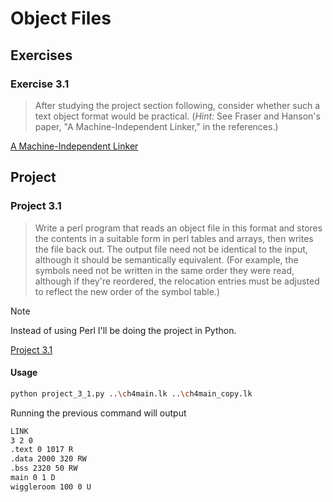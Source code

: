 # Object Files

## Exercises

### Exercise 3.1

> After studying the project section following, consider whether such a text object format would be practical. (*Hint:*
> See Fraser and Hanson's paper, "A Machine-Independent Linker," in the references.)

[A Machine-Independent Linker](https://www.researchgate.net/publication/220281730_A_Machine-Independent_Linker)

## Project

### Project 3.1

> Write a perl program that reads an object file in this format and stores the contents in a suitable form in perl
> tables and arrays, then writes the file back out. The output file need not be identical to the input, although it
> should be semantically equivalent. (For example, the symbols need not be written in the same order they were read,
> although if they're reordered, the relocation entries must be adjusted to reflect the new order of the symbol table.)

> [!NOTE]
> Instead of using Perl I'll be doing the project in Python.

[Project 3.1](../projects/project_3_1.py)

#### Usage

```sh
python project_3_1.py ..\ch4main.lk ..\ch4main_copy.lk
```

Running the previous command will output

```txt
LINK
3 2 0
.text 0 1017 R
.data 2000 320 RW
.bss 2320 50 RW
main 0 1 D
wiggleroom 100 0 U
```
